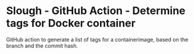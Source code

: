 # Slough - GitHub Action - Determine tags for Docker container

GitHub action to generate a list of tags for a containerimage, based on the branch and the commit hash.
